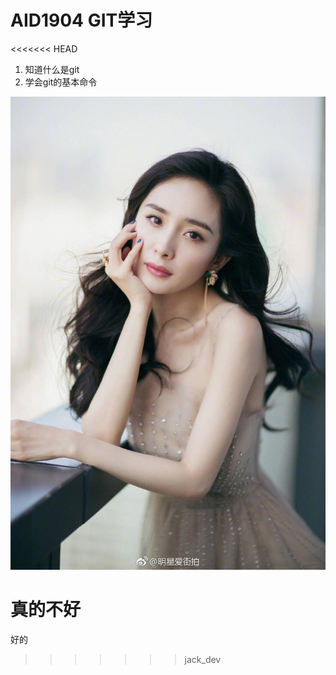 # AID1904 GIT学习

<<<<<<< HEAD
1. 知道什么是git
2. 学会git的基本命令

![幂幂](./static/timg.jpeg)

真的不好
=======
好的
>>>>>>> jack_dev
